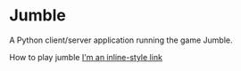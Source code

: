 # Jumble

A Python client/server application running the game Jumble.

How to play jumble [I'm an inline-style link](https://www.google.com "link")
